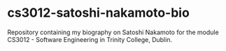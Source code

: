 # cs3012-satoshi-nakamoto-bio
Repository containing my biography on Satoshi Nakamoto for the module CS3012 - Software Engineering in Trinity College, Dublin.
